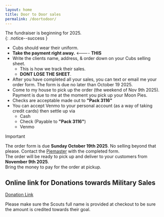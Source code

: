 ```yaml
---
layout: home
title: Door to Door sales
permalink: /doortodoor/
---
```


The fundraiser is beginning for 2025.<br/>
{: .notice--success }



- Cubs should wear their uniform.
- **Take the payment right away.** <---- **THIS**
- Write the clients name, address, & order down on your Cubs selling sheet. 
    - This is how we track their sales. 
    - **DONT LOSE THE SHEET**.
- After you have completed all your sales, you can text or email me your order form. The form is due no later than October 19 2025.
- Come to my house to pick up the order (the weekend of Nov 9th 2025). Payment is due to me at the moment you pick up your Moon Pies.
- Checks are acceptable made out to **"Pack 3116"**
- You can accept Venmo to your personal account (as a way of taking credit cards) then settle up via
    - Cash
    - Check (Payable to **"Pack 3116"**)
    - Venmo


> [!IMPORTANT]
> The order form is due **Sunday October 19th 2025**. No selling beyond that please. Contact the [Piemaster](/piemaster) with the completed form.<br/>
> The order will be ready to pick up and deliver to your customers from **November 9th 2025**.<br/>
> Bring the money to pay for the order at pickup.<br/>





## Online link for Donations towards Military Sales 
[Donation Link](https://www.paypal.com/donate/?hosted_button_id=TN68TTSEGJGU2)

Please make sure the Scouts full name is provided at checkout to be sure the amount is credited towards their goal.

